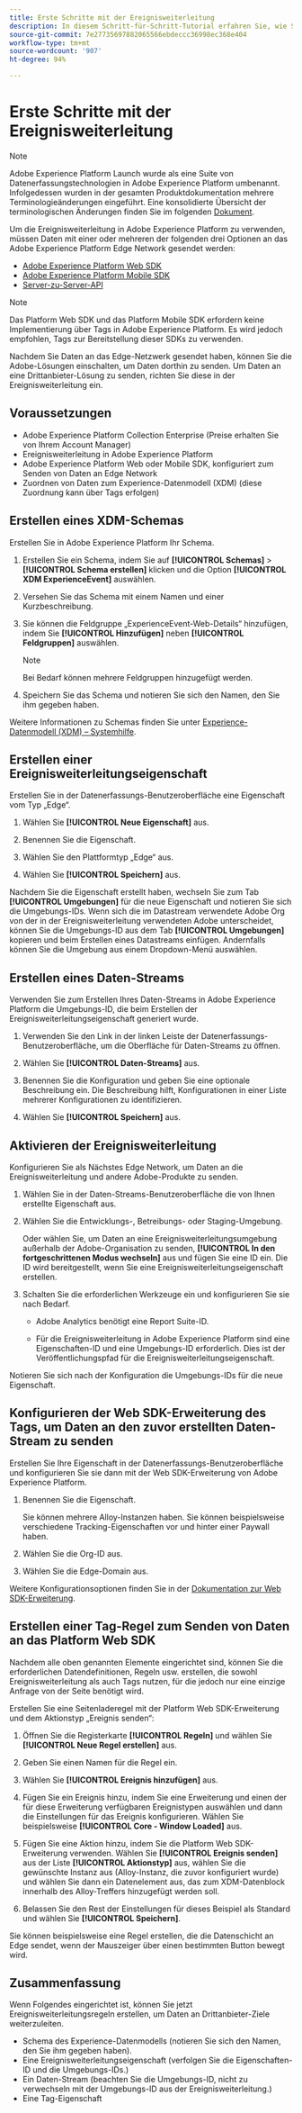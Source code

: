 ```yaml
---
title: Erste Schritte mit der Ereignisweiterleitung
description: In diesem Schritt-für-Schritt-Tutorial erfahren Sie, wie Sie mit der Ereignisweiterleitung in Adobe Experience Platform beginnen.
source-git-commit: 7e27735697882065566ebdeccc36998ec368e404
workflow-type: tm+mt
source-wordcount: '907'
ht-degree: 94%

---
```


# Erste Schritte mit der Ereignisweiterleitung

>[!NOTE]
>
>Adobe Experience Platform Launch wurde als eine Suite von Datenerfassungstechnologien in Adobe Experience Platform umbenannt. Infolgedessen wurden in der gesamten Produktdokumentation mehrere Terminologieänderungen eingeführt. Eine konsolidierte Übersicht der terminologischen Änderungen finden Sie im folgenden [Dokument](../../term-updates.md).

Um die Ereignisweiterleitung in Adobe Experience Platform zu verwenden, müssen Daten mit einer oder mehreren der folgenden drei Optionen an das Adobe Experience Platform Edge Network gesendet werden:

* [Adobe Experience Platform Web SDK](../../extensions/web/sdk/overview.md)
* [Adobe Experience Platform Mobile SDK](https://sdkdocs.com)
* [Server-zu-Server-API](https://experienceleague.adobe.com/docs/audience-manager/user-guide/api-and-sdk-code/dcs/dcs-apis/dcs-s2s.html?lang=de)

>[!NOTE]
>Das Platform Web SDK und das Platform Mobile SDK erfordern keine Implementierung über Tags in Adobe Experience Platform. Es wird jedoch empfohlen, Tags zur Bereitstellung dieser SDKs zu verwenden.

Nachdem Sie Daten an das Edge-Netzwerk gesendet haben, können Sie die Adobe-Lösungen einschalten, um Daten dorthin zu senden. Um Daten an eine Drittanbieter-Lösung zu senden, richten Sie diese in der Ereignisweiterleitung ein.

## Voraussetzungen

* Adobe Experience Platform Collection Enterprise (Preise erhalten Sie von Ihrem Account Manager)
* Ereignisweiterleitung in Adobe Experience Platform
* Adobe Experience Platform Web oder Mobile SDK, konfiguriert zum Senden von Daten an Edge Network
* Zuordnen von Daten zum Experience-Datenmodell (XDM) (diese Zuordnung kann über Tags erfolgen)

## Erstellen eines XDM-Schemas

Erstellen Sie in Adobe Experience Platform Ihr Schema.

1. Erstellen Sie ein Schema, indem Sie auf **[!UICONTROL Schemas]** > **[!UICONTROL Schema erstellen]** klicken und die Option **[!UICONTROL XDM ExperienceEvent]** auswählen.

1. Versehen Sie das Schema mit einem Namen und einer Kurzbeschreibung.

1. Sie können die Feldgruppe „ExperienceEvent-Web-Details“ hinzufügen, indem Sie **[!UICONTROL Hinzufügen]** neben **[!UICONTROL Feldgruppen]** auswählen.

   >[!NOTE]
   >
   >Bei Bedarf können mehrere Feldgruppen hinzugefügt werden.

1. Speichern Sie das Schema und notieren Sie sich den Namen, den Sie ihm gegeben haben.

Weitere Informationen zu Schemas finden Sie unter [Experience-Datenmodell (XDM) – Systemhilfe](https://experienceleague.adobe.com/docs/experience-platform/xdm/home.html?lang=de).

## Erstellen einer Ereignisweiterleitungseigenschaft

Erstellen Sie in der Datenerfassungs-Benutzeroberfläche eine Eigenschaft vom Typ „Edge“.

1. Wählen Sie **[!UICONTROL Neue Eigenschaft]** aus.

1. Benennen Sie die Eigenschaft.

1. Wählen Sie den Plattformtyp „Edge“ aus.

1. Wählen Sie **[!UICONTROL Speichern]** aus.

Nachdem Sie die Eigenschaft erstellt haben, wechseln Sie zum Tab **[!UICONTROL Umgebungen]** für die neue Eigenschaft und
notieren Sie sich die Umgebungs-IDs. Wenn sich die im Datastream verwendete Adobe Org von der in der Ereignisweiterleitung verwendeten Adobe unterscheidet, können Sie die Umgebungs-ID aus dem Tab **[!UICONTROL Umgebungen]** kopieren und beim Erstellen eines Datastreams einfügen. Andernfalls können Sie die Umgebung aus einem Dropdown-Menü auswählen.

## Erstellen eines Daten-Streams

Verwenden Sie zum Erstellen Ihres Daten-Streams in Adobe Experience Platform die Umgebungs-ID, die beim Erstellen der Ereignisweiterleitungseigenschaft generiert wurde.

1. Verwenden Sie den Link in der linken Leiste der Datenerfassungs-Benutzeroberfläche, um die Oberfläche für Daten-Streams zu öffnen.

1. Wählen Sie **[!UICONTROL Daten-Streams]** aus.

1. Benennen Sie die Konfiguration und geben Sie eine optionale Beschreibung ein.
Die Beschreibung hilft, Konfigurationen in einer Liste mehrerer Konfigurationen zu identifizieren.

1. Wählen Sie **[!UICONTROL Speichern]** aus.



## Aktivieren der Ereignisweiterleitung

Konfigurieren Sie als Nächstes Edge Network, um Daten an die Ereignisweiterleitung und andere Adobe-Produkte zu senden.

1. Wählen Sie in der Daten-Streams-Benutzeroberfläche die von Ihnen erstellte Eigenschaft aus.

1. Wählen Sie die Entwicklungs-, Betreibungs- oder Staging-Umgebung.

   Oder wählen Sie, um Daten an eine Ereignisweiterleitungsumgebung außerhalb der Adobe-Organisation zu senden, **[!UICONTROL In den fortgeschrittenen Modus wechseln]** aus und fügen Sie eine ID ein. Die ID wird bereitgestellt, wenn Sie eine Ereignisweiterleitungseigenschaft erstellen.

1. Schalten Sie die erforderlichen Werkzeuge ein und konfigurieren Sie sie nach Bedarf.

   * Adobe Analytics benötigt eine Report Suite-ID.

   * Für die Ereignisweiterleitung in Adobe Experience Platform sind eine Eigenschaften-ID und eine Umgebungs-ID erforderlich. Dies ist der Veröffentlichungspfad für die Ereignisweiterleitungseigenschaft.

Notieren Sie sich nach der Konfiguration die Umgebungs-IDs für die neue Eigenschaft.

## Konfigurieren der Web SDK-Erweiterung des Tags, um Daten an den zuvor erstellten Daten-Stream zu senden

Erstellen Sie Ihre Eigenschaft in der Datenerfassungs-Benutzeroberfläche und konfigurieren Sie sie dann mit der Web SDK-Erweiterung von Adobe Experience Platform.

1. Benennen Sie die Eigenschaft.

   Sie können mehrere Alloy-Instanzen haben. Sie können beispielsweise verschiedene Tracking-Eigenschaften vor und hinter einer Paywall haben.

1. Wählen Sie die Org-ID aus.

1. Wählen Sie die Edge-Domain aus.

Weitere Konfigurationsoptionen finden Sie in der [Dokumentation zur Web SDK-Erweiterung](../../extensions/web/sdk/overview.md).

## Erstellen einer Tag-Regel zum Senden von Daten an das Platform Web SDK

Nachdem alle oben genannten Elemente eingerichtet sind, können Sie die erforderlichen Datendefinitionen, Regeln usw. erstellen, die sowohl Ereignisweiterleitung als auch Tags nutzen, für die jedoch nur eine einzige Anfrage von der Seite benötigt wird.

Erstellen Sie eine Seitenladeregel mit der Platform Web SDK-Erweiterung und dem Aktionstyp „Ereignis senden“:

1. Öffnen Sie die Registerkarte **[!UICONTROL Regeln]** und wählen Sie **[!UICONTROL Neue Regel erstellen]** aus.

1. Geben Sie einen Namen für die Regel ein.

1. Wählen Sie **[!UICONTROL Ereignis hinzufügen]** aus.

1. Fügen Sie ein Ereignis hinzu, indem Sie eine Erweiterung und einen der für diese Erweiterung verfügbaren Ereignistypen auswählen und dann die Einstellungen für das Ereignis konfigurieren. Wählen Sie beispielsweise **[!UICONTROL Core - Window Loaded]** aus.

1. Fügen Sie eine Aktion hinzu, indem Sie die Platform Web SDK-Erweiterung verwenden. Wählen Sie **[!UICONTROL Ereignis senden]** aus der Liste **[!UICONTROL Aktionstyp]** aus, wählen Sie die gewünschte Instanz aus (Alloy-Instanz, die zuvor konfiguriert wurde) und wählen Sie dann ein Datenelement aus, das zum XDM-Datenblock innerhalb des Alloy-Treffers hinzugefügt werden soll.

1. Belassen Sie den Rest der Einstellungen für dieses Beispiel als Standard und wählen Sie **[!UICONTROL Speichern]**.

Sie können beispielsweise eine Regel erstellen, die die Datenschicht an Edge sendet, wenn der Mauszeiger über einen bestimmten Button bewegt wird.

## Zusammenfassung

Wenn Folgendes eingerichtet ist, können Sie jetzt Ereignisweiterleitungsregeln erstellen, um Daten an Drittanbieter-Ziele weiterzuleiten.

* Schema des Experience-Datenmodells (notieren Sie sich den Namen, den Sie ihm gegeben haben).
* Eine Ereignisweiterleitungseigenschaft (verfolgen Sie die Eigenschaften-ID und die Umgebungs-IDs.)
* Ein Daten-Stream (beachten Sie die Umgebungs-ID, nicht zu verwechseln mit der Umgebungs-ID aus der Ereignisweiterleitung.)
* Eine Tag-Eigenschaft
